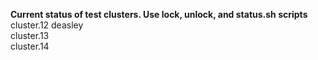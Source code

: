 <b>Current status of test clusters. Use lock, unlock, and status.sh scripts</b> <br/>
cluster.12 deasley <br/>
cluster.13  <br/>
cluster.14  <br/>

